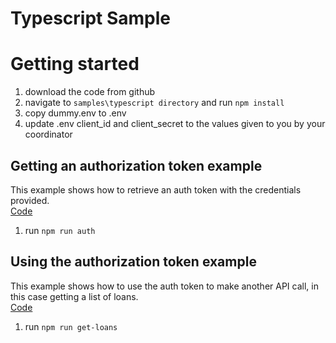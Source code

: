 # Typescript Sample


# Getting started
1. download the code from github
2. navigate to `samples\typescript directory` and run `npm install`
3. copy dummy.env to .env
4. update .env client_id and client_secret to the values given to you by your coordinator

## Getting an authorization token example
This example shows how to retrieve an auth token with the credentials provided.  
[Code](./src/demo/auth.ts)  
1. run `npm run auth`

## Using the authorization token example
This example shows how to use the auth token to make another API call, in this case getting a list of loans.  
[Code](./src/demo/get.loans.ts)  
1. run `npm run get-loans`
